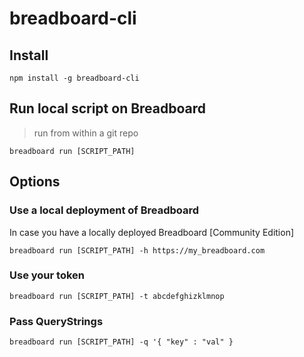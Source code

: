 # breadboard-cli

## Install

```
npm install -g breadboard-cli
```

## Run local script on Breadboard

> run from within a git repo

```
breadboard run [SCRIPT_PATH]
```

## Options

### Use a local deployment of Breadboard

In case you have a locally deployed Breadboard [Community Edition]

```
breadboard run [SCRIPT_PATH] -h https://my_breadboard.com
```

### Use your token

```
breadboard run [SCRIPT_PATH] -t abcdefghizklmnop
```

### Pass QueryStrings

```
breadboard run [SCRIPT_PATH] -q '{ "key" : "val" }
```